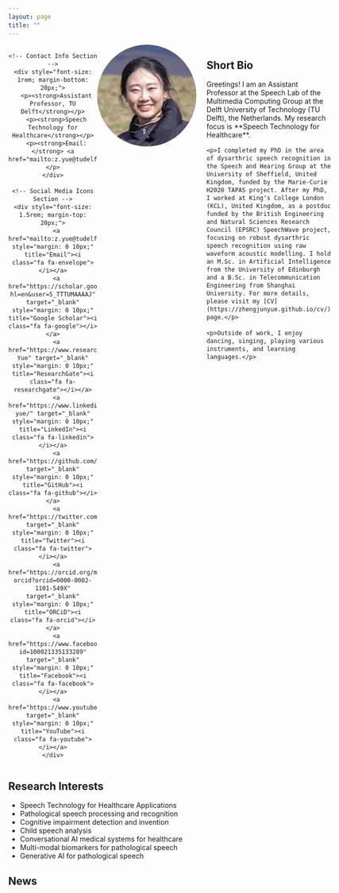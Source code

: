 ```yaml
---
layout: page
title: ""
---
```


<div style="display: flex; justify-content: space-between; align-items: flex-start; margin-bottom: 20px;">
  <!-- Right Side (Photo, Contact Info, and Social Links) -->
  <div style="text-align: center; flex: 0 0 250px;">
    <!-- Photo Section -->
    <img src="/files/Yue_Zhengjun.jpg" alt="Zhengjun" style="width: 100%; max-width: 200px; border-radius: 50%; margin-bottom: 20px; float: right; margin-left: 0px;">
    
    <!-- Contact Info Section -->
    <div style="font-size: 1rem; margin-bottom: 20px;">
      <p><strong>Assistant Professor, TU Delft</strong></p>
      <p><strong>Speech Technology for Healthcare</strong></p>
      <p><strong>Email:</strong> <a href="mailto:z.yue@tudelft.nl">z.yue@tudelft.nl</a></p>
    </div>
    
    <!-- Social Media Icons Section -->
    <div style="font-size: 1.5rem; margin-top: 20px;">
      <a href="mailto:z.yue@tudelft.nl" style="margin: 0 10px;" title="Email"><i class="fa fa-envelope"></i></a>
      <a href="https://scholar.google.com/citations?hl=en&user=5_TTTUMAAAAJ" target="_blank" style="margin: 0 10px;" title="Google Scholar"><i class="fa fa-google"></i></a>
      <a href="https://www.researchgate.net/profile/Zhengjun-Yue" target="_blank" style="margin: 0 10px;" title="ResearchGate"><i class="fa fa-researchgate"></i></a>
      <a href="https://www.linkedin.com/in/zhengjun-yue/" target="_blank" style="margin: 0 10px;" title="LinkedIn"><i class="fa fa-linkedin"></i></a>
      <a href="https://github.com/zhengjunyue" target="_blank" style="margin: 0 10px;" title="GitHub"><i class="fa fa-github"></i></a>
      <a href="https://twitter.com/ZhengjunYue" target="_blank" style="margin: 0 10px;" title="Twitter"><i class="fa fa-twitter"></i></a>
      <a href="https://orcid.org/my-orcid?orcid=0000-0002-1101-549X" target="_blank" style="margin: 0 10px;" title="ORCiD"><i class="fa fa-orcid"></i></a>
      <a href="https://www.facebook.com/profile.php?id=100021335133289" target="_blank" style="margin: 0 10px;" title="Facebook"><i class="fa fa-facebook"></i></a>
      <a href="https://www.youtube.com/@ZhengjunYue/playlists" target="_blank" style="margin: 0 10px;" title="YouTube"><i class="fa fa-youtube"></i></a>
    </div>
  </div>

  <!-- Left Side (Text) -->
  <div style="flex: 1; padding-left: 20px;">
    <h2>Short Bio</h2>
    <p>Greetings! I am an Assistant Professor at the Speech Lab of the Multimedia Computing Group at the Delft University of Technology (TU Delft), the Netherlands. My research focus is **Speech Technology for Healthcare**.</p>
    
    <p>I completed my PhD in the area of dysarthric speech recognition in the Speech and Hearing Group at the University of Sheffield, United Kingdom, funded by the Marie-Curie H2020 TAPAS project. After my PhD, I worked at King's College London (KCL), United Kingdom, as a postdoc funded by the British Engineering and Natural Sciences Research Council (EPSRC) SpeechWave project, focusing on robust dysarthric speech recognition using raw waveform acoustic modelling. I hold an M.Sc. in Artificial Intelligence from the University of Edinburgh and a B.Sc. in Telecommunication Engineering from Shanghai University. For more details, please visit my [CV](https://zhengjunyue.github.io/cv/) page.</p>
    
    <p>Outside of work, I enjoy dancing, singing, playing various instruments, and learning languages.</p>
  </div>
</div>

## Research Interests ##
* Speech Technology for Healthcare Applications
* Pathological speech processing and recognition
* Cognitive impairment detection and invention
* Child speech analysis
* Conversational AI medical systems for healthcare
* Multi-modal biomarkers for pathological speech
* Generative AI for pathological speech

## News ##
